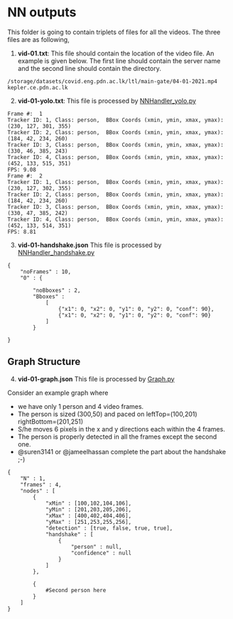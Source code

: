 # NN outputs

This folder is going to contain triplets of files for all the videos. The three files are as following,

1. **vid-01.txt**: This file should contain the location of the video file. An example is given below. The first line should contain the server name and the second line should contain the directory.
```
/storage/datasets/covid.eng.pdn.ac.lk/ltl/main-gate/04-01-2021.mp4
kepler.ce.pdn.ac.lk
```
2. **vid-01-yolo.txt**: This file is processed by [NNHandler_yolo.py](../NNHandler_yolo,py)
```
Frame #:  1
Tracker ID: 1, Class: person,  BBox Coords (xmin, ymin, xmax, ymax): (230, 127, 301, 355)
Tracker ID: 2, Class: person,  BBox Coords (xmin, ymin, xmax, ymax): (184, 42, 234, 260)
Tracker ID: 3, Class: person,  BBox Coords (xmin, ymin, xmax, ymax): (330, 46, 385, 243)
Tracker ID: 4, Class: person,  BBox Coords (xmin, ymin, xmax, ymax): (452, 133, 515, 351)
FPS: 9.08
Frame #:  2
Tracker ID: 1, Class: person,  BBox Coords (xmin, ymin, xmax, ymax): (230, 127, 302, 355)
Tracker ID: 2, Class: person,  BBox Coords (xmin, ymin, xmax, ymax): (184, 42, 234, 260)
Tracker ID: 3, Class: person,  BBox Coords (xmin, ymin, xmax, ymax): (330, 47, 385, 242)
Tracker ID: 4, Class: person,  BBox Coords (xmin, ymin, xmax, ymax): (452, 133, 514, 351)
FPS: 8.81
```
3. **vid-01-handshake.json** This file is processed by [NNHandler_handshake.py](../NNHandler_handshake.py)
```
{
	"noFrames" : 10,
	"0" : {

		"noBboxes" : 2,
		"Bboxes" :
			[
				{"x1": 0, "x2": 0, "y1": 0, "y2": 0, "conf": 90},
				{"x1": 0, "x2": 0, "y1": 0, "y2": 0, "conf": 90}
			]
		}

}
```

## Graph Structure

4. **vid-01-graph.json** This file is processed by [Graph.py](../Graph.py)

Consider an example graph where 
- we have only 1 person and 4 video frames.
- The person is sized (300,50) and paced on leftTop=(100,201) rightBottom=(201,251)
- S/he moves 6 pixels in the x and y directions each within the 4 frames. 
- The person is properly detected in all the frames except the second one.
- @suren3141 or @jameelhassan complete the part about the handshake ;-)

```
{
	"N" : 1,
	"frames" : 4,
	"nodes" : [
		{
			"xMin" : [100,102,104,106],
			"yMin" : [201,203,205,206],
			"xMax" : [400,402,404,406],
			"yMax" : [251,253,255,256],
			"detection" : [true, false, true, true],
			"handshake" : [
				{
					"person" : null,
					"confidence" : null
				}
			] 
		},

		{
			#Second person here
		}
	]
}
```
